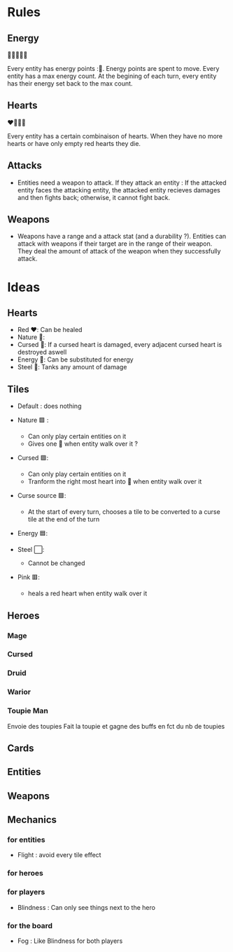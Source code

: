 # Rules

## Energy

:large_blue_diamond::large_blue_diamond::large_blue_diamond::large_blue_diamond::large_blue_diamond:

Every entity has energy points ::small_orange_diamond:. Energy points are spent to move. 
Every entity has a max energy count. At the begining of each turn, every entity has their energy set back to the max count.

## Hearts

:heart::green_heart::white_heart::blue_heart:

Every entity has a certain combinaison of hearts. When they have no more hearts or have only empty red hearts they die.

## Attacks

- Entities need a weapon to attack. If they attack an entity : If the attacked entity faces the attacking entity, the attacked entity recieves damages and then fights back; otherwise, it cannot fight back.

## Weapons 

- Weapons have a range and a attack stat (and a durability ?). Entities can attack with weapons if their target are in the range of their weapon. They deal the amount of attack of the weapon when they successfully attack.


# Ideas

## Hearts

- Red :heart:: Can be healed
- Nature :green_heart:: 
- Cursed :purple_heart:: If a cursed heart is damaged, every adjacent cursed heart is destroyed aswell
- Energy :blue_heart:: Can be substituted for energy
- Steel :white_heart:: Tanks any amount of damage

## Tiles

- Default : does nothing
- Nature :green_square: : 
  - Can only play certain entities on it
  - Gives one :green_heart: when entity walk over it ?

- Cursed :purple_square::
  - Can only play certain entities on it
  - Tranform the right most heart into :purple_heart: when entity walk over it
- Curse source :purple_square::
    - At the start of every turn, chooses a tile to be converted to a curse tile at the end of the turn
  
- Energy :blue_square:: 
- Steel :white_large_square::
    - Cannot be changed
- Pink :red_square::
  - heals a red heart when entity walk over it


## Heroes

### Mage

### Cursed

### Druid

### Warior

### Toupie Man

  Envoie des toupies
  Fait la toupie et gagne des buffs en fct du nb de toupies

## Cards

## Entities

## Weapons

## Mechanics 

### for entities

- Flight : avoid every tile effect

### for heroes

### for players

- Blindness : Can only see things next to the hero

### for the board

- Fog : Like Blindness for both players 




